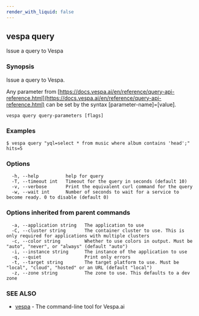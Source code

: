 ```yaml
---
render_with_liquid: false
---
```


## vespa query

Issue a query to Vespa

### Synopsis

Issue a query to Vespa.

Any parameter from [https://docs.vespa.ai/en/reference/query-api-reference.html](https://docs.vespa.ai/en/reference/query-api-reference.html)
can be set by the syntax [parameter-name]=[value].

```
vespa query query-parameters [flags]
```

### Examples

```
$ vespa query "yql=select * from music where album contains 'head';" hits=5
```

### Options

```
  -h, --help          help for query
  -T, --timeout int   Timeout for the query in seconds (default 10)
  -v, --verbose       Print the equivalent curl command for the query
  -w, --wait int      Number of seconds to wait for a service to become ready. 0 to disable (default 0)
```

### Options inherited from parent commands

```
  -a, --application string   The application to use
  -C, --cluster string       The container cluster to use. This is only required for applications with multiple clusters
  -c, --color string         Whether to use colors in output. Must be "auto", "never", or "always" (default "auto")
  -i, --instance string      The instance of the application to use
  -q, --quiet                Print only errors
  -t, --target string        The target platform to use. Must be "local", "cloud", "hosted" or an URL (default "local")
  -z, --zone string          The zone to use. This defaults to a dev zone
```

### SEE ALSO

* [vespa](vespa.html)	 - The command-line tool for Vespa.ai

